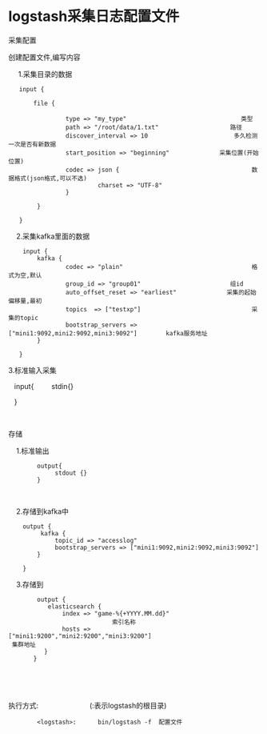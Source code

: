 # logstash采集日志配置文件

采集配置

创建配置文件,编写内容

     1.采集目录的数据

```
   input {

       file {

                type => "my_type"                                类型
                path => "/root/data/1.txt"                    路径
                discover_interval => 10                        多久检测一次是否有新数据
                start_position => "beginning"              采集位置(开始位置)
                codec => json {                                     数据格式(json格式,可以不选)
                         charset => "UTF-8"
                }         

        }

   }
```

    2.采集kafka里面的数据

```
    input {
        kafka {
                codec => "plain"                                    格式为空,默认
                group_id => "group01"                         组id
                auto_offset_reset => "earliest"              采集的起始偏移量,最初
                topics  => ["testxp"]                               采集的topic
                bootstrap_servers => ["mini1:9092,mini2:9092,mini3:9092"]        kafka服务地址
        }

   }
```

3.标准输入采集

   input{
        stdin{}

   }

 

存储

    1.标准输出

```
        output{
             stdout {}
        }
```
 

    2.存储到kafka中
```
    output {
         kafka {
             topic_id => "accesslog"
             bootstrap_servers => ["mini1:9092,mini2:9092,mini3:9092"]
        }

    }
```
    3.存储到
```
        output {
           elasticsearch {
               index => "game-%{+YYYY.MM.dd}"                                                       索引名称
               hosts => ["mini1:9200","mini2:9200","mini3:9200"]                               集群地址
          }
       }
```
 

 

执行方式:                          (<logstash>:表示logstash的根目录)
```
        <logstash>:      bin/logstash -f  配置文件
```
